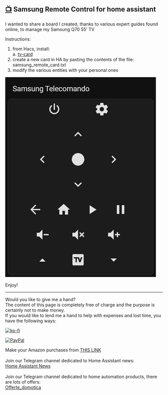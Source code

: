 <h2><span style="text-decoration: underline;"><strong>📺</strong></span> Samsung Remote Control for home assistant</h2>
<p dir="auto">I wanted to share a board I created, thanks to various expert guides found online, to manage my Samsung Q70 55&rsquo; TV</p>
<p dir="auto">Instructions:</p>
<ol dir="auto">
<li>from Hacs, install:<br />a. <a title="tv-card" href="https://github.com/usernein/tv-card" target="_blank">tv-card</a></li>
<li>create a new card in HA by pasting the contents of the file: samsung_remote_card.txt</li>
<li>modify the various entities with your personal ones</li>
</ol>
<p><img src="https://github.com/Simonz82/ha_tv_samsung/blob/main/example/samsung_remote_control.jpg" alt="samsung_remote_control" /></p>
<p dir="auto">Enjoy!</p>

----------------------------------------
<p>Would you like to give me a hand?<br />The content of this page is completely free of charge and the purpose is certainly not to make money.<br />If you would like to lend me a hand to help with expenses and lost time, you have the following ways:</p>

[![ko-fi](https://ko-fi.com/img/githubbutton_sm.svg)](https://ko-fi.com/C0C713VTGJ)

[![PayPal](https://github.com/Simonz82/desktop-tutorial/blob/main/paypal.svg)](https://www.paypal.com/paypalme/simongmail)

<p>Make your Amazon purchases from <a href="https://amzn.to/3XWWTgz" target="_blank">THIS LINK</a><br /><br />Join our Telegram channel dedicated to Home Assistant news:<br /><a title="Home Assistant News" href="https://t.me/Home_Assistant_News" target="_blank">Home Assistant News</a><br /><br />Join our Telegram channel dedicated to home automation products, there are lots of offers:<br /><a title="offerte_domotica" href="https://t.me/offerte_domotica_ita" target="_blank">Offerte_domotica</a></p>


